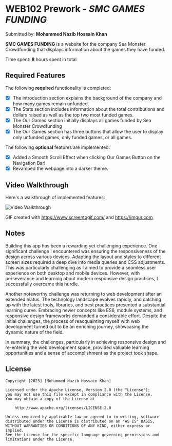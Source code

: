 # WEB102 Prework - *SMC GAMES FUNDING*

Submitted by: **Mohammed Nazib Hossain Khan**

**SMC GAMES FUNDING** is a website for the company Sea Monster Crowdfunding that displays information about the games they have funded.

Time spent: **8** hours spent in total

## Required Features

The following **required** functionality is completed:

* [X] The introduction section explains the background of the company and how many games remain unfunded.
* [X] The Stats section includes information about the total contributions and dollars raised as well as the top two most funded games.
* [X] The Our Games section initially displays all games funded by Sea Monster Crowdfunding
* [X] The Our Games section has three buttons that allow the user to display only unfunded games, only funded games, or all games.

The following **optional** features are implemented:

* [X] Added a Smooth Scroll Effect when clicking Our Games Button on the Navigation Bar!
* [X] Revamped the webpage into a darker theme.

## Video Walkthrough

Here's a walkthrough of implemented features:

<img src='[https://i.imgur.com/GhIDTVd.mp4](https://imgur.com/a/dcAulZn](https://imgur.com/a/dcAulZn)' title='Video Walkthrough' width='' alt='Video Walkthrough' />

<!-- Replace this with whatever GIF tool you used! -->
GIF created with https://www.screentogif.com/ and https://imgur.com 

## Notes

Building this app has been a rewarding yet challenging experience. One significant challenge I encountered was ensuring the responsiveness of the design across various devices. Adapting the layout and styles to different screen sizes required a deep dive into media queries and CSS adjustments. This was particularly challenging as I aimed to provide a seamless user experience on both desktop and mobile devices. However, with perseverance and learning about modern responsive design practices, I successfully overcame this hurdle.

Another noteworthy challenge was returning to web development after an extended hiatus. The technology landscape evolves rapidly, and catching up with the latest tools, libraries, and best practices presented a substantial learning curve. Embracing newer concepts like ES6, module systems, and responsive design frameworks demanded a considerable effort. Despite the initial challenges, the process of reacquainting myself with web development turned out to be an enriching journey, showcasing the dynamic nature of the field.

In summary, the challenges, particularly in achieving responsive design and re-entering the web development space, provided valuable learning opportunities and a sense of accomplishment as the project took shape.

## License

    Copyright [2023] [Mohammed Nazib Hossain Khan]

    Licensed under the Apache License, Version 2.0 (the "License");
    you may not use this file except in compliance with the License.
    You may obtain a copy of the License at

        http://www.apache.org/licenses/LICENSE-2.0

    Unless required by applicable law or agreed to in writing, software
    distributed under the License is distributed on an "AS IS" BASIS,
    WITHOUT WARRANTIES OR CONDITIONS OF ANY KIND, either express or implied.
    See the License for the specific language governing permissions and
    limitations under the License.
